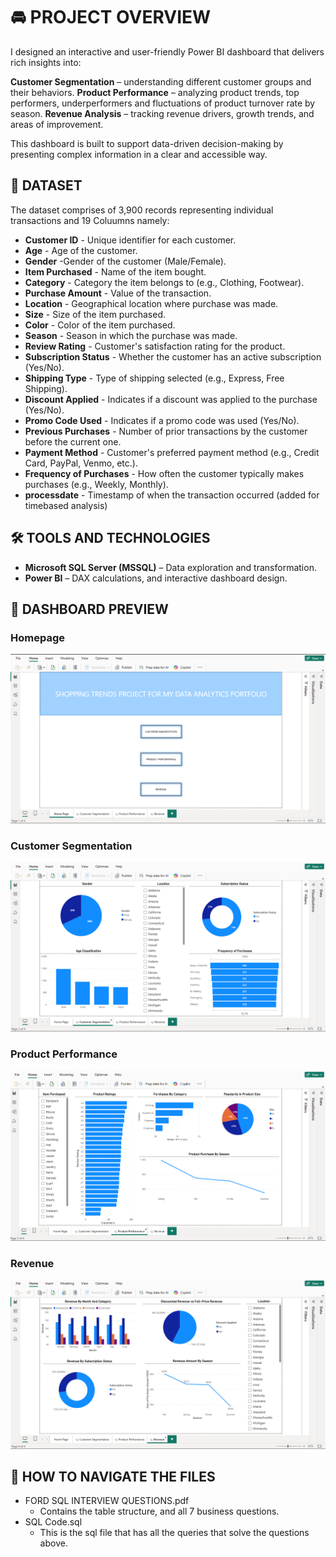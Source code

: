 # 🚘 PROJECT OVERVIEW

I designed an interactive and user-friendly Power BI dashboard that delivers rich insights into:

**Customer Segmentation** – understanding different customer groups and their behaviors.
**Product Performance** – analyzing product trends, top performers, underperformers and fluctuations of product turnover rate  by season.
**Revenue Analysis** – tracking revenue drivers, growth trends, and areas of improvement.

This dashboard is built to support data-driven decision-making by presenting complex information in a clear and accessible way.


## 📌 DATASET
The dataset comprises of 3,900 records representing individual transactions and 19 Coluumns namely:
- **Customer ID** - Unique identifier for each customer. 
- **Age** - Age of the customer.
- **Gender** -Gender of the customer (Male/Female).
- **Item Purchased** - Name of the item bought.
- **Category** - Category the item belongs to (e.g., Clothing, Footwear).
- **Purchase Amount** - Value of the transaction.
- **Location** - Geographical location where purchase was made.
- **Size** - Size of the item purchased.
- **Color** - Color of the item purchased.
- **Season** - Season in which the purchase was made.
- **Review Rating** - Customer's satisfaction rating for the product.
- **Subscription Status** - Whether the customer has an active subscription (Yes/No).
- **Shipping Type** - Type of shipping selected (e.g., Express, Free Shipping).
- **Discount Applied** - Indicates if a discount was applied to the purchase (Yes/No). 
- **Promo Code Used** - Indicates if a promo code was used (Yes/No).
- **Previous Purchases** -  Number of prior transactions by the customer before the current one.
- **Payment Method** - Customer's preferred payment method (e.g., Credit Card, PayPal, Venmo, etc.).
- **Frequency of Purchases** - How often the customer typically makes purchases (e.g., Weekly, Monthly).
- **processdate** - Timestamp of when the transaction occurred (added for timebased analysis)

## 🛠 TOOLS AND TECHNOLOGIES
- **Microsoft SQL Server (MSSQL)** – Data exploration and transformation.
- **Power BI** – DAX calculations, and interactive dashboard design.

## 📸 DASHBOARD PREVIEW
 ### Homepage
![Dashboard](https://github.com/asavelangwenya/Shopping-Trends./blob/main/Images/Homepage.png)

 ### Customer Segmentation
 ![Dashboard](https://github.com/asavelangwenya/Shopping-Trends./blob/main/Images/Customer%20Segmentation.png)
 
 ### Product Performance
 ![Dashboard]( https://github.com/asavelangwenya/Shopping-Trends./blob/main/Images/Product%20Performance.png)

 ### Revenue
 ![Dashboard]( https://github.com/asavelangwenya/Shopping-Trends./blob/main/Images/Revenue.png)

  


## 📁 HOW TO NAVIGATE THE FILES
- FORD SQL INTERVIEW QUESTIONS.pdf
     - Contains the table structure, and all 7 business questions.
- SQL Code.sql
     - This is the sql file that has all the queries that solve the questions above.
